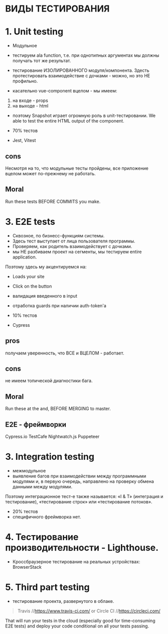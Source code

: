 # ВИДЫ ТЕСТИРОВАНИЯ


# 1. Unit testing
- Модульное
- тестируем ala function, т.е. при однотипных аргументах мы должны получать тот же результат.
- тестирование ИЗОЛИРОВАННОГО модуля/компонента.
Здесть протестировать взаимодействие с дочками - можно, но это НЕ профильно.

- касательно vue-component вцелом - мы имеем:
1. на входе - props
2. на выходе - html

- поэтому Snapshot играет огромную роль в unit-тестировании.
  We able to test the entire HTML output of the component.

- 70% тестов
- Jest, Vitest


## cons
Несмотря на то, что модульные тесты пройдены, все приложение вцелом может по-прежнему не работать.

## Moral
Run these tests BEFORE COMMITS you make.




# 3. E2E tests
- Сквозное, по бизнесс-функциям системы.
- Здесь тест выступает от лица пользователя программы.
- Проверяем, как родитель взаимодействует с дочками.
- мы НЕ разбиваем проект на сегменты, мы тестируем entire application.

Поэтому здесь му акцентируемся на:
- Loads your site
- Click on the button
- валидация введенного в input
- отработка guards при наличии auth-token'a

- 10% тестов
- Cypress

## pros
получаем уверенность, что ВСЕ и ВЦЕЛОМ - работает.

## cons
не имеем топической диагностики бага.

## Moral
Run these at the and, BEFORE MERGING to master.


## E2E - фреймворки
Cypress.io
TestCafe
Nightwatch.js
Puppeteer




# 3. Integration testing
- межмодульное
- выявление багов при взаимодействии между программными модулями
и, в первую очередь, направлено на проверку обмена данными между модулями.

Поэтому интеграционное тест-е также называется:
«I & T» (интеграция и тестирование),
«тестирование строк» или
«тестирование потоков».

- 20% тестов
- специфичного фреймворка нет.






# 4. Тестирование производительности - Lighthouse.
- Кроссбраузерное тестирование на реальных устройствах: BrowserStack





# 5. Third part testing
- тестирование проекта, развернутого в облаке.
> Travis     //https://www.travis-ci.com/
or
> Circle CI    //https://circleci.com/

That will run your tests in the cloud (especially good for time-consuming E2E tests) and
deploy your code conditional on all your tests passing.
